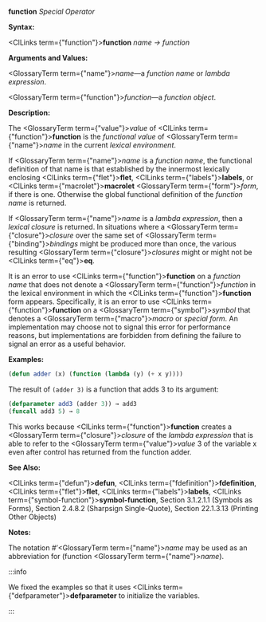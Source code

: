 **function** *Special Operator*

**Syntax:**

<ClLinks  term={"function"}><b>function</b></ClLinks> *name → function*

**Arguments and Values:**

<GlossaryTerm  term={"name"}><i>name</i></GlossaryTerm>—a *function name* or *lambda expression*.

<GlossaryTerm  term={"function"}><i>function</i></GlossaryTerm>—a *function object*.

**Description:**

The <GlossaryTerm  term={"value"}><i>value</i></GlossaryTerm> of <ClLinks  term={"function"}><b>function</b></ClLinks> is the *functional value* of <GlossaryTerm  term={"name"}><i>name</i></GlossaryTerm> in the current *lexical environment*.

If <GlossaryTerm  term={"name"}><i>name</i></GlossaryTerm> is a *function name*, the functional definition of that name is that established by the innermost lexically enclosing <ClLinks  term={"flet"}><b>flet</b></ClLinks>, <ClLinks  term={"labels"}><b>labels</b></ClLinks>, or <ClLinks  term={"macrolet"}><b>macrolet</b></ClLinks> <GlossaryTerm  term={"form"}><i>form</i></GlossaryTerm>, if there is one. Otherwise the global functional definition of the *function name* is returned.

If <GlossaryTerm  term={"name"}><i>name</i></GlossaryTerm> is a *lambda expression*, then a *lexical closure* is returned. In situations where a <GlossaryTerm  term={"closure"}><i>closure</i></GlossaryTerm> over the same set of <GlossaryTerm  term={"binding"}><i>bindings</i></GlossaryTerm> might be produced more than once, the various resulting <GlossaryTerm  term={"closure"}><i>closures</i></GlossaryTerm> might or might not be <ClLinks  term={"eq"}><b>eq</b></ClLinks>.

It is an error to use <ClLinks  term={"function"}><b>function</b></ClLinks> on a *function name* that does not denote a <GlossaryTerm  term={"function"}><i>function</i></GlossaryTerm> in the lexical environment in which the <ClLinks  term={"function"}><b>function</b></ClLinks> form appears. Specifically, it is an error to use <ClLinks  term={"function"}><b>function</b></ClLinks> on a <GlossaryTerm  term={"symbol"}><i>symbol</i></GlossaryTerm> that denotes a <GlossaryTerm  term={"macro"}><i>macro</i></GlossaryTerm> or *special form*. An implementation may choose not to signal this error for performance reasons, but implementations are forbidden from defining the failure to signal an error as a useful behavior.

**Examples:**

```lisp
(defun adder (x) (function (lambda (y) (+ x y)))) 
```

The result of `(adder 3)` is a function that adds 3 to its argument:

```lisp
(defparameter add3 (adder 3)) → add3
(funcall add3 5) → 8 
```

This works because <ClLinks  term={"function"}><b>function</b></ClLinks> creates a <GlossaryTerm  term={"closure"}><i>closure</i></GlossaryTerm> of the *lambda expression* that is able to refer to the <GlossaryTerm  term={"value"}><i>value</i></GlossaryTerm> 3 of the variable x even after control has returned from the function adder.

**See Also:**

<ClLinks  term={"defun"}><b>defun</b></ClLinks>, <ClLinks  term={"fdefinition"}><b>fdefinition</b></ClLinks>, <ClLinks  term={"flet"}><b>flet</b></ClLinks>, <ClLinks  term={"labels"}><b>labels</b></ClLinks>, <ClLinks  term={"symbol-function"}><b>symbol-function</b></ClLinks>, Section 3.1.2.1.1 (Symbols as Forms), Section 2.4.8.2 (Sharpsign Single-Quote), Section 22.1.3.13 (Printing Other Objects)

**Notes:**

The notation #’<GlossaryTerm  term={"name"}><i>name</i></GlossaryTerm> may be used as an abbreviation for (function <GlossaryTerm  term={"name"}><i>name</i></GlossaryTerm>).

:::info

We fixed the examples so that it uses <ClLinks  term={"defparameter"}><b>defparameter</b></ClLinks> to initialize
the variables.

:::
